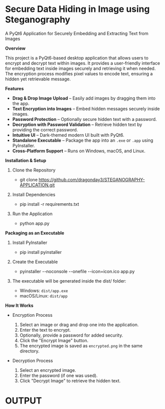 # Secure Data Hiding in Image using Steganography
A PyQt6 Application for Securely Embedding and Extracting Text from Images

**Overview**

This project is a PyQt6-based desktop application that allows users to encrypt and decrypt text within images. It provides a user-friendly interface for embedding text inside images securely and retrieving it when needed. The encryption process modifies pixel values to encode text, ensuring a hidden yet retrievable message.

**Features**
- **Drag & Drop Image Upload** – Easily add images by dragging them into the app.
- **Text Encryption into Images** – Embed hidden messages securely inside images.
- **Password Protection** – Optionally secure hidden text with a password.
- **Decryption with Password Validation** – Retrieve hidden text by providing the correct password.
- **Intuitive UI** – Dark-themed modern UI built with PyQt6.
- **Standalone Executable** – Package the app into an `.exe` or `.app` using PyInstaller.
- **Cross-Platform Support** – Runs on Windows, macOS, and Linux.

**Installation & Setup**
1. Clone the Repository
   - git clone https://github.com/dragonday3/STEGANOGRAPHY-APPLICATION.git

2. Install Dependencies
   - pip install -r requirements.txt

3. Run the Application
   - python app.py

**Packaging as an Executable**
1. Install PyInstaller
   - pip install pyinstaller

2. Create the Executable
   - pyinstaller --noconsole --onefile --icon=icon.ico app.py

3. The executable will be generated inside the dist/ folder:
   - Windows: `dist/app.exe`
   - macOS/Linux: `dist/app`

**How It Works**
- Encryption Process
  1. Select an image or drag and drop one into the application.
  2. Enter the text to encrypt.
  3. Optionally, provide a password for added security.
  4. Click the "Encrypt Image" button.
  5. The encrypted image is saved as `encrypted.png` in the same directory.

- Decryption Process
  1. Select an encrypted image.
  2. Enter the password (if one was used).
  3. Click "Decrypt Image" to retrieve the hidden text.

# **OUTPUT**
